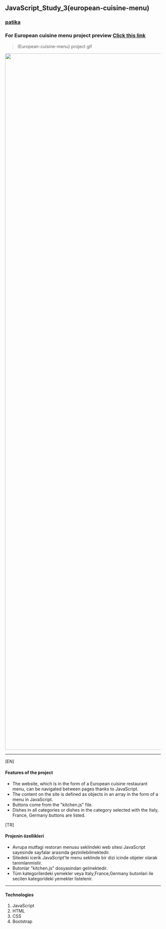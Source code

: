 ## JavaScript_Study_3(european-cuisine-menu)
### [patika](https://academy.patika.dev/tr/profile)
### For European cuisine menu project preview [Click  this link](https://kaderergin.github.io/JavaScript/Javascript_Study_3/) 

> (European-cuisine-menu) project gif

<img src="img/european_menu.gif" width="2250px" >
<hr>
[EN] <br>

#### Features of the project
* The website, which is in the form of a European cuisine restaurant menu, can be navigated between pages thanks to JavaScript.
* The content on the site is defined as objects in an array in the form of a menu in JavaScript.
* Buttons come from the "kitchen.js" file.
* Dishes in all categories or dishes in the category selected with the Italy, France, Germany buttons are listed.

[TR] <br>
#### Projenin özellikleri
* Avrupa mutfagi restoran menusu seklindeki web sitesi JavaScript sayesinde sayfalar arasında gezinilebilmektedir.
* Sitedeki icerik JavaScript'te menu seklinde bir dizi icinde objeler olarak tanimlanmistir.
* Butonlar "kitchen.js" dosyasindan gelmektedir.
* Tüm kategorilerdeki yemekler veya Italy,France,Germany butonlari ile secilen kategorideki yemekler listelenir. 
<hr>

#### Technologies
1. JavaScript
1. HTML
1. CSS
1. Bootstrap
